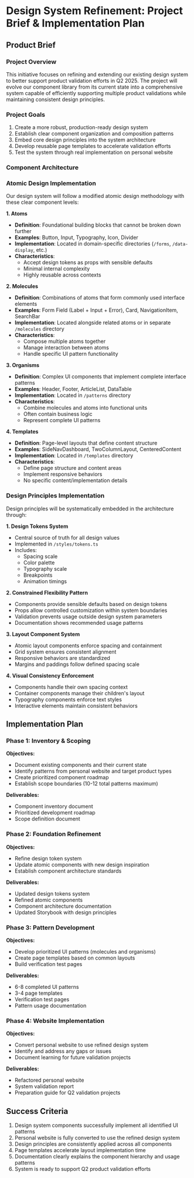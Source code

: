 # Design System Refinement: Project Brief & Implementation Plan

## Product Brief

### Project Overview

This initiative focuses on refining and extending our existing design system to better support product validation efforts in Q2 2025. The project will evolve our component library from its current state into a comprehensive system capable of efficiently supporting multiple product validations while maintaining consistent design principles.

### Project Goals

1. Create a more robust, production-ready design system
2. Establish clear component organization and composition patterns
3. Embed core design principles into the system architecture
4. Develop reusable page templates to accelerate validation efforts
5. Test the system through real implementation on personal website

### Component Architecture

### Atomic Design Implementation

Our design system will follow a modified atomic design methodology with these clear component levels:

**1. Atoms**

- **Definition**: Foundational building blocks that cannot be broken down further
- **Examples**: Button, Input, Typography, Icon, Divider
- **Implementation**: Located in domain-specific directories (`/forms`, `/data-display`, etc.)
- **Characteristics**:
  - Accept design tokens as props with sensible defaults
  - Minimal internal complexity
  - Highly reusable across contexts

**2. Molecules**

- **Definition**: Combinations of atoms that form commonly used interface elements
- **Examples**: Form Field (Label + Input + Error), Card, NavigationItem, SearchBar
- **Implementation**: Located alongside related atoms or in separate `/molecules` directory
- **Characteristics**:
  - Compose multiple atoms together
  - Manage interaction between atoms
  - Handle specific UI pattern functionality

**3. Organisms**

- **Definition**: Complex UI components that implement complete interface patterns
- **Examples**: Header, Footer, ArticleList, DataTable
- **Implementation**: Located in `/patterns` directory
- **Characteristics**:
  - Combine molecules and atoms into functional units
  - Often contain business logic
  - Represent complete UI patterns

**4. Templates**

- **Definition**: Page-level layouts that define content structure
- **Examples**: SideNavDashboard, TwoColumnLayout, CenteredContent
- **Implementation**: Located in `/templates` directory
- **Characteristics**:
  - Define page structure and content areas
  - Implement responsive behaviors
  - No specific content/implementation details

### Design Principles Implementation

Design principles will be systematically embedded in the architecture through:

**1. Design Tokens System**

- Central source of truth for all design values
- Implemented in `/styles/tokens.ts`
- Includes:
  - Spacing scale
  - Color palette
  - Typography scale
  - Breakpoints
  - Animation timings

**2. Constrained Flexibility Pattern**

- Components provide sensible defaults based on design tokens
- Props allow controlled customization within system boundaries
- Validation prevents usage outside design system parameters
- Documentation shows recommended usage patterns

**3. Layout Component System**

- Atomic layout components enforce spacing and containment
- Grid system ensures consistent alignment
- Responsive behaviors are standardized
- Margins and paddings follow defined spacing scale

**4. Visual Consistency Enforcement**

- Components handle their own spacing context
- Container components manage their children's layout
- Typography components enforce text styles
- Interactive elements maintain consistent behaviors

## Implementation Plan

### Phase 1: Inventory & Scoping

**Objectives:**

- Document existing components and their current state
- Identify patterns from personal website and target product types
- Create prioritized component roadmap
- Establish scope boundaries (10-12 total patterns maximum)

**Deliverables:**

- Component inventory document
- Prioritized development roadmap
- Scope definition document

### Phase 2: Foundation Refinement

**Objectives:**

- Refine design token system
- Update atomic components with new design inspiration
- Establish component architecture standards

**Deliverables:**

- Updated design tokens system
- Refined atomic components
- Component architecture documentation
- Updated Storybook with design principles

### Phase 3: Pattern Development

**Objectives:**

- Develop prioritized UI patterns (molecules and organisms)
- Create page templates based on common layouts
- Build verification test pages

**Deliverables:**

- 6-8 completed UI patterns
- 3-4 page templates
- Verification test pages
- Pattern usage documentation

### Phase 4: Website Implementation

**Objectives:**

- Convert personal website to use refined design system
- Identify and address any gaps or issues
- Document learning for future validation projects

**Deliverables:**

- Refactored personal website
- System validation report
- Preparation guide for Q2 validation projects

## Success Criteria

1. Design system components successfully implement all identified UI patterns
2. Personal website is fully converted to use the refined design system
3. Design principles are consistently applied across all components
4. Page templates accelerate layout implementation time
5. Documentation clearly explains the component hierarchy and usage patterns
6. System is ready to support Q2 product validation efforts
